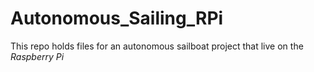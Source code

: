 # Autonomous_Sailing_RPi
This repo holds files for an autonomous sailboat project that live on the *Raspberry Pi*

